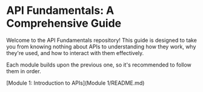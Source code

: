 # API Fundamentals: A Comprehensive Guide


Welcome to the API Fundamentals repository! This guide is designed to take you from knowing nothing about APIs to understanding how they work, why they're used, and how to interact with them effectively.

Each module builds upon the previous one, so it's recommended to follow them in order.

[Module 1: Introduction to APIs](Module 1/README.md)
